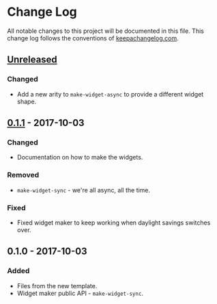 # Change Log
All notable changes to this project will be documented in this file. This change log follows the conventions of [keepachangelog.com](http://keepachangelog.com/).

## [Unreleased][unreleased]
### Changed
- Add a new arity to `make-widget-async` to provide a different widget shape.

## [0.1.1] - 2017-10-03
### Changed
- Documentation on how to make the widgets.

### Removed
- `make-widget-sync` - we're all async, all the time.

### Fixed
- Fixed widget maker to keep working when daylight savings switches over.

## 0.1.0 - 2017-10-03
### Added
- Files from the new template.
- Widget maker public API - `make-widget-sync`.

[unreleased]: https://github.com/your-name/ddate/compare/0.1.1...HEAD
[0.1.1]: https://github.com/your-name/ddate/compare/0.1.0...0.1.1
